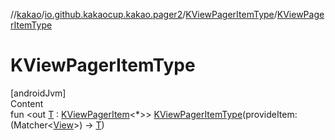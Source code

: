 //[kakao](../../../index.md)/[io.github.kakaocup.kakao.pager2](../index.md)/[KViewPagerItemType](index.md)/[KViewPagerItemType](-k-view-pager-item-type.md)



# KViewPagerItemType  
[androidJvm]  
Content  
fun <out [T](index.md) : [KViewPagerItem](../-k-view-pager-item/index.md)<*>> [KViewPagerItemType](-k-view-pager-item-type.md)(provideItem: (Matcher<[View](https://developer.android.com/reference/kotlin/android/view/View.html)>) -> [T](index.md))  



